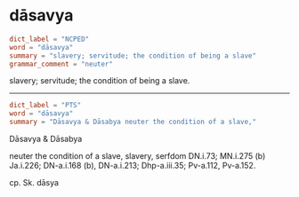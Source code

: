 # dāsavya

``` toml
dict_label = "NCPED"
word = "dāsavya"
summary = "slavery; servitude; the condition of being a slave"
grammar_comment = "neuter"
```

slavery; servitude; the condition of being a slave.

--------------------

``` toml
dict_label = "PTS"
word = "dāsavya"
summary = "Dāsavya & Dāsabya neuter the condition of a slave,"
```

Dāsavya & Dāsabya

neuter the condition of a slave, slavery, serfdom DN.i.73; MN.i.275 (b) Ja.i.226; DN\-a.i.168 (b), DN\-a.i.213; Dhp\-a.iii.35; Pv\-a.112, Pv\-a.152.

cp. Sk. dāsya

